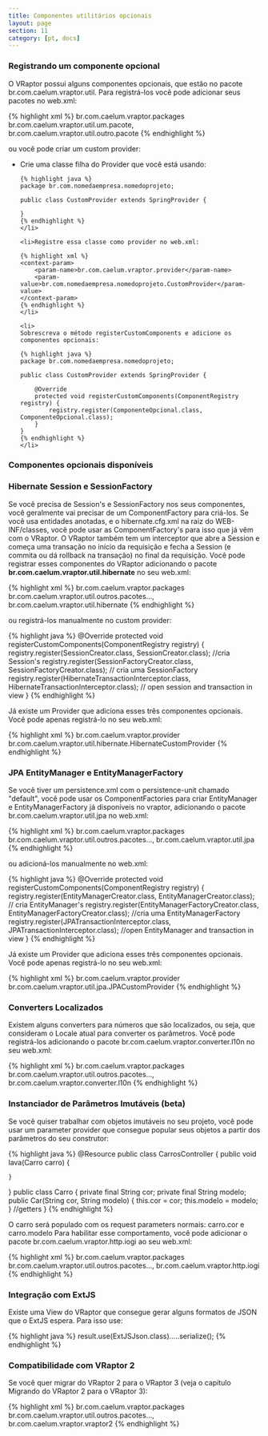 ```yaml
---
title: Componentes utilitários opcionais
layout: page
section: 11
category: [pt, docs]
---
```


<h3>Registrando um componente opcional</h3>

O VRaptor possui alguns componentes opcionais, que estão no pacote br.com.caelum.vraptor.util. Para registrá-los você pode adicionar seus pacotes no web.xml:

{% highlight xml %}
<context-param>
    <param-name>br.com.caelum.vraptor.packages</param-name>
    <param-value>
        br.com.caelum.vraptor.util.um.pacote, 
        br.com.caelum.vraptor.util.outro.pacote
    </param-value>
</context-param>
{% endhighlight %}

ou você pode criar um custom provider:

<ul>
	<li>
	Crie uma classe filha do Provider que você está usando:

	{% highlight java %}
	package br.com.nomedaempresa.nomedoprojeto;

	public class CustomProvider extends SpringProvider {
		
	}
	{% endhighlight %}
	</li>

	<li>Registre essa classe como provider no web.xml:
	
	{% highlight xml %}
	<context-param>
		<param-name>br.com.caelum.vraptor.provider</param-name>
		<param-value>br.com.nomedaempresa.nomedoprojeto.CustomProvider</param-value>
	</context-param>
	{% endhighlight %}
	</li>

	<li>
	Sobrescreva o método registerCustomComponents e adicione os componentes opcionais:

	{% highlight java %}
	package br.com.nomedaempresa.nomedoprojeto;

	public class CustomProvider extends SpringProvider {
		
		@Override
		protected void registerCustomComponents(ComponentRegistry registry) {
		    registry.register(ComponenteOpcional.class, ComponenteOpcional.class);
		}
	}
	{% endhighlight %}
	</li>
</ul>

<h3>Componentes opcionais disponíveis</h3>

<h3>Hibernate Session e SessionFactory</h3>

Se você precisa de Session's e SessionFactory nos seus componentes, você geralmente vai precisar de um ComponentFactory para criá-los. Se você usa entidades anotadas, e o hibernate.cfg.xml na raiz do WEB-INF/classes, você pode usar as ComponentFactory's para isso que já vêm com o VRaptor. O VRaptor também tem um interceptor que abre a Session e começa uma transação no início da requisição e fecha a Session (e commita ou dá rollback na transação) no final da requisição. Você pode registrar esses componentes do VRaptor adicionando o pacote <strong>br.com.caelum.vraptor.util.hibernate</strong> no seu web.xml:

{% highlight xml %}
<context-param>
    <param-name>br.com.caelum.vraptor.packages</param-name>
    <param-value>
        br.com.caelum.vraptor.util.outros.pacotes...,
        br.com.caelum.vraptor.util.hibernate
    </param-value>
</context-param>
{% endhighlight %}

ou registrá-los manualmente no custom provider:

{% highlight java %}
@Override
protected void registerCustomComponents(ComponentRegistry registry) {
    registry.register(SessionCreator.class, SessionCreator.class); //cria Session's
    registry.register(SessionFactoryCreator.class, 
        SessionFactoryCreator.class); // cria uma SessionFactory
    registry.register(HibernateTransactionInterceptor.class, 
        HibernateTransactionInterceptor.class); // open session and transaction in view
}
{% endhighlight %}

Já existe um Provider que adiciona esses três componentes opcionais. Você pode apenas registrá-lo no seu web.xml:

{% highlight xml %}
<context-param>
    <param-name>br.com.caelum.vraptor.provider</param-name>
    <param-value>br.com.caelum.vraptor.util.hibernate.HibernateCustomProvider</param-value>
</context-param>
{% endhighlight %}

<h3>JPA EntityManager e EntityManagerFactory</h3>

Se você tiver um persistence.xml com o persistence-unit chamado "default", você pode usar os ComponentFactories para criar EntityManager e EntityManagerFactory já disponíveis no vraptor, adicionando o pacote br.com.caelum.vraptor.util.jpa no web.xml:

{% highlight xml %}
<context-param>
    <param-name>br.com.caelum.vraptor.packages</param-name>
    <param-value>
        br.com.caelum.vraptor.util.outros.pacotes...,
        br.com.caelum.vraptor.util.jpa
    </param-value>
</context-param>
{% endhighlight %}

ou adicioná-los manualmente no web.xml:

{% highlight java %}
@Override
protected void registerCustomComponents(ComponentRegistry registry) {
    registry.register(EntityManagerCreator.class,
        EntityManagerCreator.class); // cria EntityManager's
    registry.register(EntityManagerFactoryCreator.class, 
        EntityManagerFactoryCreator.class); //cria uma EntityManagerFactory
    registry.register(JPATransactionInterceptor.class, 
        JPATransactionInterceptor.class); //open EntityManager and transaction in view
}
{% endhighlight %}

Já existe um Provider que adiciona esses três componentes opcionais. Você pode apenas registrá-lo no seu web.xml:

{% highlight xml %}
<context-param>
    <param-name>br.com.caelum.vraptor.provider</param-name>
    <param-value>br.com.caelum.vraptor.util.jpa.JPACustomProvider</param-value>
</context-param>
{% endhighlight %}

<h3>Converters Localizados</h3>

Existem alguns converters para números que são localizados, ou seja, que consideram o Locale atual para converter os parâmetros. Você pode registrá-los adicionando o pacote br.com.caelum.vraptor.converter.l10n no seu web.xml:

{% highlight xml %}
<context-param>
    <param-name>br.com.caelum.vraptor.packages</param-name>
    <param-value>
        br.com.caelum.vraptor.util.outros.pacotes...,
        br.com.caelum.vraptor.converter.l10n
    </param-value>
</context-param>
{% endhighlight %}

<h3>Instanciador de Parâmetros Imutáveis (beta)</h3>

Se você quiser trabalhar com objetos imutáveis no seu projeto, você pode usar um parameter provider que consegue popular seus objetos a partir dos parâmetros do seu construtor:

{% highlight java %}
@Resource
public class CarrosController {
    public void lava(Carro carro) {
    
    }
}
public class Carro {
   private final String cor;
   private final String modelo;
   public Car(String cor, String modelo) {
     this.cor = cor;
     this.modelo = modelo;
   }
   //getters
}
{% endhighlight %}

O carro será populado com os request parameters normais: carro.cor e carro.modelo
Para habilitar esse comportamento, você pode adicionar o pacote br.com.caelum.vraptor.http.iogi ao seu web.xml:

{% highlight xml %}
<context-param>
    <param-name>br.com.caelum.vraptor.packages</param-name>
    <param-value>
        br.com.caelum.vraptor.util.outros.pacotes...,
        br.com.caelum.vraptor.http.iogi
    </param-value>
</context-param>
{% endhighlight %}

<h3>Integração com ExtJS</h3>

Existe uma View do VRaptor que consegue gerar alguns formatos de JSON que o ExtJS espera. Para isso use:

{% highlight java %}
result.use(ExtJSJson.class).....serialize();
{% endhighlight %}

<h3>Compatibilidade com VRaptor 2</h3>

Se você quer migrar do VRaptor 2 para o VRaptor 3 (veja o capítulo Migrando do VRaptor 2 para o VRaptor 3):

{% highlight xml %}
<context-param>
    <param-name>br.com.caelum.vraptor.packages</param-name>
    <param-value>
        br.com.caelum.vraptor.util.outros.pacotes...,
        br.com.caelum.vraptor.vraptor2
    </param-value>
</context-param>
{% endhighlight %}
